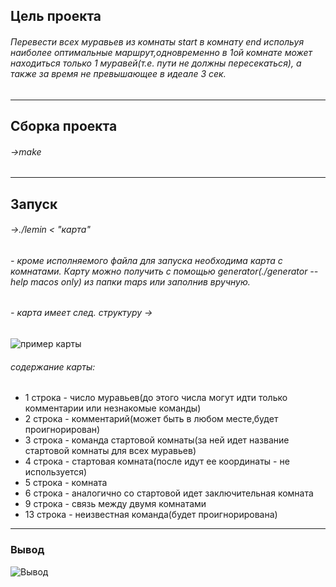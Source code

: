 ## Цель проекта
###### Перевести всех муравьев из комнаты start в комнату end испольуя наиболее оптимальные маршрут,одновременно в 1ой комнате может находиться только 1 муравей(т.е. пути не должны пересекаться), а также за время не превышающее в идеале 3 сек.

____

## Сборка проекта
###### ->make
____

## Запуск
###### ->./lemin < "карта"

###### - кроме исполняемого файла для запуска необходима карта с комнатами. Карту можно получить с помощью generator(./generator --help  macos only) из папки maps или заполнив вручную.
###### - карта имеет след. структуру ->
![](https://i.imgur.com/rrMKaNZ.png "пример карты")
###### содержание карты:
- 1 строка - число муравьев(до этого числа могут идти только комментарии или незнакомые команды)
- 2 строка - комментарий(может быть в любом месте,будет проигнорирован)
- 3 строка - команда стартовой комнаты(за ней идет название стартовой комнаты для всех муравьев)
- 4 строка - стартовая комната(после идут ее координаты - не используется)
- 5 строка - комната
- 6 строка - аналогично со стартовой идет заключительная комната
- 9 строка - связь между двумя комнатами
- 13 строка - неизвестная команда(будет проигнорирована)
____

### Вывод
![](https://i.imgur.com/RMdH0og.png "Вывод")
